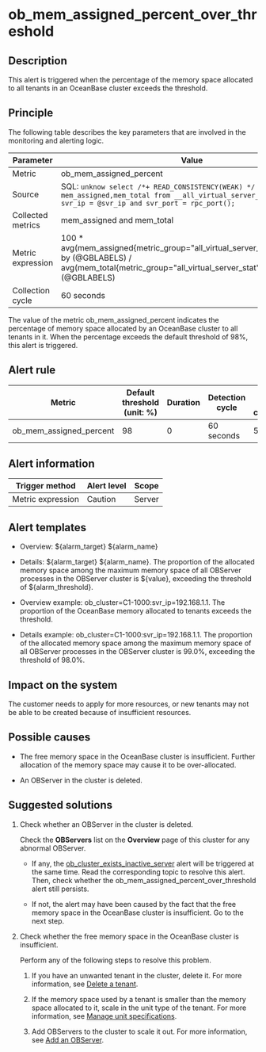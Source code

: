 ob_mem_assigned_percent_over_threshold 
===========================================================



**Description** 
------------------------------------

This alert is triggered when the percentage of the memory space allocated to all tenants in an OceanBase cluster exceeds the threshold.

Principle 
------------------------------

The following table describes the key parameters that are involved in the monitoring and alerting logic. 


|     Parameter     |                                                                                                  Value                                                                                                   |
|-------------------|----------------------------------------------------------------------------------------------------------------------------------------------------------------------------------------------------------|
| Metric            | ob_mem_assigned_percent                                                                                                                                                                                  |
| Source            | SQL: ```unknow select /*+ READ_CONSISTENCY(WEAK) */ mem_assigned,mem_total from __all_virtual_server_stat where svr_ip = @svr_ip and svr_port = rpc_port(); ```  |
| Collected metrics | mem_assigned and mem_total                                                                                                                                                                               |
| Metric expression | 100 \* avg(mem_assigned{metric_group="all_virtual_server_stat",@LABELS}) by (@GBLABELS) / avg(mem_total{metric_group="all_virtual_server_stat",@LABELS}) by (@GBLABELS)                                  |
| Collection cycle  | 60 seconds                                                                                                                                                                                               |



The value of the metric ob_mem_assigned_percent indicates the percentage of memory space allocated by an OceanBase cluster to all tenants in it. When the percentage exceeds the default threshold of 98%, this alert is triggered.

**Alert rule** 
-----------------------------------



|         Metric          | Default threshold (unit: %) | Duration | Detection cycle | Time before clearance |
|-------------------------|-----------------------------|----------|-----------------|-----------------------|
| ob_mem_assigned_percent | 98                          | 0        | 60 seconds      | 5 minutes             |



**Alert information** 
------------------------------------------



|  Trigger method   | Alert level | Scope  |
|-------------------|-------------|--------|
| Metric expression | Caution     | Server |



**Alert templates** 
----------------------------------------

* Overview: ${alarm_target} ${alarm_name}

  

* Details: ${alarm_target} ${alarm_name}. The proportion of the allocated memory space among the maximum memory space of all OBServer processes in the OBServer cluster is ${value}, exceeding the threshold of ${alarm_threshold}.

  

* Overview example: ob_cluster=C1-1000:svr_ip=192.168.1.1. The proportion of the OceanBase memory allocated to tenants exceeds the threshold.

  

* Details example: ob_cluster=C1-1000:svr_ip=192.168.1.1. The proportion of the allocated memory space among the maximum memory space of all OBServer processes in the OBServer cluster is 99.0%, exceeding the threshold of 98.0%.

  




**Impact on the system** 
---------------------------------------------

The customer needs to apply for more resources, or new tenants may not be able to be created because of insufficient resources.

**Possible causes** 
----------------------------------------

* The free memory space in the OceanBase cluster is insufficient. Further allocation of the memory space may cause it to be over-allocated.

  

* An OBServer in the cluster is deleted.

  




Suggested solutions 
----------------------------------------

1. Check whether an OBServer in the cluster is deleted. 

   Check the **OBServers** list on the **Overview** page of this cluster for any abnormal OBServer. 
   * If any, the [ob_cluster_exists_inactive_server](../2.ob-alert/3.ob_cluster_exists_inactive_server-ob-the-cluster-is-not-working.md) alert will be triggered at the same time. Read the corresponding topic to resolve this alert. Then, check whether the ob_mem_assigned_percent_over_threshold alert still persists.

     
   
   * If not, the alert may have been caused by the fact that the free memory space in the OceanBase cluster is insufficient. Go to the next step.

     
   

   

2. Check whether the free memory space in the OceanBase cluster is insufficient. 

   Perform any of the following steps to resolve this problem. 
   1. If you have an unwanted tenant in the cluster, delete it. For more information, see [Delete a tenant](../../3.ob-cloud-platform/5.manage-tenants/2.basic-tenant-operations/8.delete-a-tenant.md).

      
   
   2. If the memory space used by a tenant is smaller than the memory space allocated to it, scale in the unit type of the tenant. For more information, see [Manage unit specifications](../../3.ob-cloud-platform/5.manage-tenants/2.basic-tenant-operations/3.unit-specification-management.md).

      
   
   3. Add OBServers to the cluster to scale it out. For more information, see [Add an OBServer](../../3.ob-cloud-platform/4.manage-clusters/3.basic-operations/8.manage-the-observer-cluster/2.add-observer.md).

      
   

   




